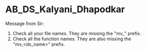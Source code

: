 # AB_DS_Kalyani_Dhapodkar

Message from Sir:

  1) Check all your file names. They are missing the "mv_" prefix.
  2) Check all the function names. They are also missing the "mv_<ds_name>" prefix.

